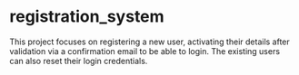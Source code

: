 # registration_system
This project focuses on registering a new user, activating their details after validation via a confirmation email to be able to login. The existing users can also reset their login credentials.
